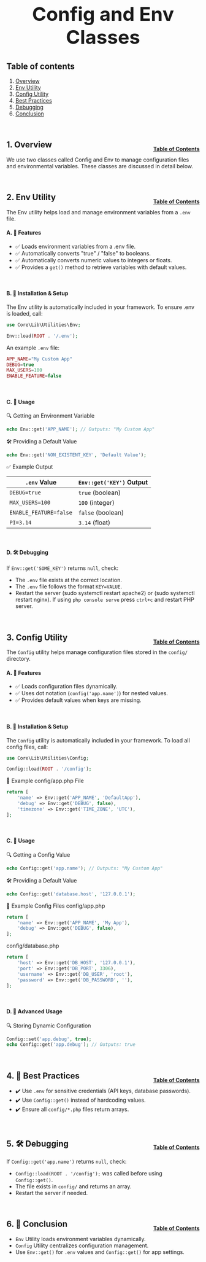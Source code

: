 <h1 style="font-size: 50px; text-align: center;">Config and Env Classes</h1>

## Table of contents
1. [Overview](#overview)
2. [Env Utility](#env)
3. [Config Utility](#config)
4. [Best Practices](#best-practices)
5. [Debugging](#debugging)
6. [Conclusion](#conclusion)

<br>

## 1. Overview <a id="overview"></a><span style="float: right; font-size: 14px; padding-top: 15px;">[Table of Contents](#table-of-contents)</span>
We use two classes called Config and Env to manage configuration files and environmental variables.  These classes are discussed in detail below.

<br>

## 2. Env Utility <a id="env"></a><span style="float: right; font-size: 14px; padding-top: 15px;">[Table of Contents](#table-of-contents)</span>
The Env utility helps load and manage environment variables from a `.env` file.
<br>

#### A. 📌 Features
* ✅ Loads environment variables from a .env file.
* ✅ Automatically converts "true" / "false" to booleans.
* ✅ Automatically converts numeric values to integers or floats.
* ✅ Provides a `get()` method to retrieve variables with default values.

<br>

#### B. 🔧 Installation & Setup
The Env utility is automatically included in your framework. To ensure .env is loaded, call:
```php
use Core\Lib\Utilities\Env;

Env::load(ROOT . '/.env');
```

An example `.env` file:
```php
APP_NAME="My Custom App"
DEBUG=true
MAX_USERS=100
ENABLE_FEATURE=false
```
<br>

#### C. 📌 Usage
🔍 Getting an Environment Variable
```php
echo Env::get('APP_NAME'); // Outputs: "My Custom App"
```

🛠 Providing a Default Value
```php
echo Env::get('NON_EXISTENT_KEY', 'Default Value');
```

✅ Example Output

| `.env` Value | `Env::get('KEY')` Output |
|-------|-------|
| `DEBUG=true` | `true` (boolean) |
| `MAX_USERS=100` | `100` (integer) |
| `ENABLE_FEATURE=false` | `false` (boolean) |
| `PI=3.14` | `3.14` (float) |

<br>

#### D. 🛠 Debugging
If `Env::get('SOME_KEY')` returns `null`, check:
* The `.env` file exists at the correct location.
* The `.env` file follows the format `KEY=VALUE`.
* Restart the server (sudo systemctl restart apache2) or (sudo systemctl restart nginx).  If using `php console serve` press `ctrl+c` and restart PHP server.

<br>

## 3. Config Utility <a id="config"></a><span style="float: right; font-size: 14px; padding-top: 15px;">[Table of Contents](#table-of-contents)</span>
The `Config` utility helps manage configuration files stored in the `config/` directory.
<br>

#### A. 📌 Features
* ✅ Loads configuration files dynamically.
* ✅ Uses dot notation (`config('app.name')`) for nested values.
* ✅ Provides default values when keys are missing.

<br>

#### B. 🔧 Installation & Setup
The `Config` utility is automatically included in your framework. To load all config files, call:
```php
use Core\Lib\Utilities\Config;

Config::load(ROOT . '/config');
```

📂 Example config/app.php File
```php
return [
    'name' => Env::get('APP_NAME', 'DefaultApp'),
    'debug' => Env::get('DEBUG', false),
    'timezone' => Env::get('TIME_ZONE', 'UTC'),
];
```
<br>

#### C. 📌 Usage
🔍 Getting a Config Value
```php
echo Config::get('app.name'); // Outputs: "My Custom App"
```

🛠 Providing a Default Value
```php
echo Config::get('database.host', '127.0.0.1');
```

📌 Example Config Files
config/app.php
```php
return [
    'name' => Env::get('APP_NAME', 'My App'),
    'debug' => Env::get('DEBUG', false),
];
```

config/database.php
```php
return [
    'host' => Env::get('DB_HOST', '127.0.0.1'),
    'port' => Env::get('DB_PORT', 3306),
    'username' => Env::get('DB_USER', 'root'),
    'password' => Env::get('DB_PASSWORD', ''),
];
```
<br>

#### D. 📌 Advanced Usage
🔍 Storing Dynamic Configuration
```php
Config::set('app.debug', true);
echo Config::get('app.debug'); // Outputs: true
```
<br>

## 4. 🚀 Best Practices <a id="best-practices"></a><span style="float: right; font-size: 14px; padding-top: 15px;">[Table of Contents](#table-of-contents)</span>
* ✔️ Use `.env` for sensitive credentials (API keys, database passwords).
* ✔️ Use `Config::get()` instead of hardcoding values.
* ✔️ Ensure all `config/*.php` files return arrays.

<br>

## 5. 🛠 Debugging <a id="debugging"></a><span style="float: right; font-size: 14px; padding-top: 15px;">[Table of Contents](#table-of-contents)</span>
If `Config::get('app.name')` returns `null`, check:
* `Config::load(ROOT . '/config');` was called before using `Config::get()`.
* The file exists in `config/` and returns an array.
* Restart the server if needed.

<br>

## 6. 🎯 Conclusion <a id="conclusion"></a><span style="float: right; font-size: 14px; padding-top: 15px;">[Table of Contents](#table-of-contents)</span>
* `Env` Utility loads environment variables dynamically.
* `Config` Utility centralizes configuration management.
* Use `Env::get()` for `.env` values and `Config::get()` for app settings.